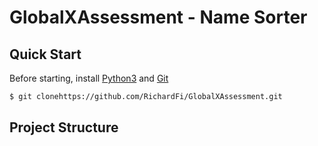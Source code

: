 # GlobalXAssessment - Name Sorter

## Quick Start
Before starting, install [Python3](https://www.python.org/downloads/) and [Git](https://git-scm.com/downloads)
```sh
$ git clonehttps://github.com/RichardFi/GlobalXAssessment.git
```

## Project Structure

